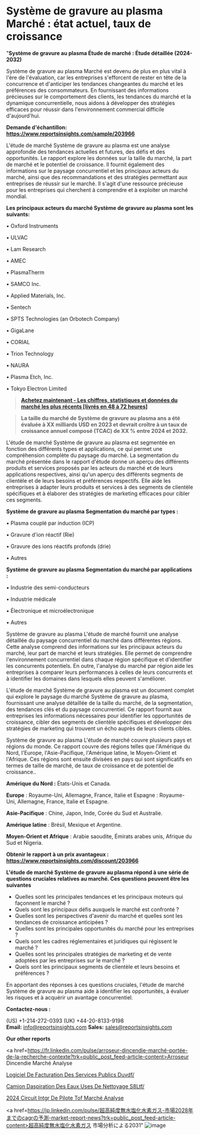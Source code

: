 # Système de gravure au plasma Marché : état actuel, taux de croissance

"<strong>Système de gravure au plasma Étude de marché : Étude détaillée (2024-2032)</strong>

Système de gravure au plasma Marché est devenu de plus en plus vital à l'ère de l'évaluation, car les entreprises s'efforcent de rester en tête de la concurrence et d'anticiper les tendances changeantes du marché et les préférences des consommateurs. En fournissant des informations précieuses sur le comportement des clients, les tendances du marché et la dynamique concurrentielle, nous aidons à développer des stratégies efficaces pour réussir dans l'environnement commercial difficile d'aujourd'hui.

<strong>Demande d'échantillon: <a href=https://www.reportsinsights.com/sample/203966>https://www.reportsinsights.com/sample/203966</a></strong>

L'étude de marché Système de gravure au plasma est une analyse approfondie des tendances actuelles et futures, des défis et des opportunités. Le rapport explore les données sur la taille du marché, la part de marché et le potentiel de croissance. Il fournit également des informations sur le paysage concurrentiel et les principaux acteurs du marché, ainsi que des recommandations et des stratégies permettant aux entreprises de réussir sur le marché. Il s'agit d'une ressource précieuse pour les entreprises qui cherchent à comprendre et à exploiter un marché mondial.

<strong>Les principaux acteurs du marché Système de gravure au plasma sont les suivants:</strong>

• Oxford Instruments

• ULVAC

• Lam Research

• AMEC

• PlasmaTherm

• SAMCO Inc.

• Applied Materials, Inc.

• Sentech

• SPTS Technologies (an Orbotech Company)

• GigaLane

• CORIAL

• Trion Technology

• NAURA

• Plasma Etch, Inc.

• Tokyo Electron Limited
<blockquote><a href=https://www.reportsinsights.com/buynow/203966><span style=text-decoration: underline;><strong>Achetez maintenant - Les chiffres, statistiques et données du marché les plus récents [livrés en 48 à 72 heures]</strong></span></a></blockquote>
<blockquote><span style=text-decoration: underline;><strong>La taille du marché de Système de gravure au plasma ans a été évaluée à XX milliards USD en 2023 et devrait croître à un taux de croissance annuel composé (TCAC) de XX % entre 2024 et 2032.</strong></span></blockquote>
L'étude de marché Système de gravure au plasma est segmentée en fonction des différents types et applications, ce qui permet une compréhension complète du paysage du marché. La segmentation du marché présentée dans le rapport d'étude donne un aperçu des différents produits et services proposés par les acteurs du marché et de leurs applications respectives, ainsi qu'un aperçu des différents segments de clientèle et de leurs besoins et préférences respectifs. Elle aide les entreprises à adapter leurs produits et services à des segments de clientèle spécifiques et à élaborer des stratégies de marketing efficaces pour cibler ces segments.

<strong>Système de gravure au plasma Segmentation du marché par types :</strong>

• Plasma couplé par induction (ICP)

• Gravure d'ion réactif (Rie)

• Gravure des ions réactifs profonds (drie)

• Autres

<strong>Système de gravure au plasma Segmentation du marché par applications :</strong>

• Industrie des semi-conducteurs

• Industrie médicale

• Électronique et microélectronique

• Autres

Système de gravure au plasma L'étude de marché fournit une analyse détaillée du paysage concurrentiel du marché dans différentes régions. Cette analyse comprend des informations sur les principaux acteurs du marché, leur part de marché et leurs stratégies. Elle permet de comprendre l'environnement concurrentiel dans chaque région spécifique et d'identifier les concurrents potentiels. En outre, l'analyse du marché par région aide les entreprises à comparer leurs performances à celles de leurs concurrents et à identifier les domaines dans lesquels elles peuvent s'améliorer.

L'étude de marché Système de gravure au plasma est un document complet qui explore le paysage du marché Système de gravure au plasma, fournissant une analyse détaillée de la taille du marché, de la segmentation, des tendances clés et du paysage concurrentiel. Ce rapport fournit aux entreprises les informations nécessaires pour identifier les opportunités de croissance, cibler des segments de clientèle spécifiques et développer des stratégies de marketing qui trouvent un écho auprès de leurs clients cibles.

Système de gravure au plasma L'étude de marché couvre plusieurs pays et régions du monde. Ce rapport couvre des régions telles que l'Amérique du Nord, l'Europe, l'Asie-Pacifique, l'Amérique latine, le Moyen-Orient et l'Afrique. Ces régions sont ensuite divisées en pays qui sont significatifs en termes de taille de marché, de taux de croissance et de potentiel de croissance..

<strong>Amérique du Nord :</strong> États-Unis et Canada.

<strong>Europe</strong> : Royaume-Uni, Allemagne, France, Italie et Espagne : Royaume-Uni, Allemagne, France, Italie et Espagne.

<strong>Asie-Pacifique</strong> : Chine, Japon, Inde, Corée du Sud et Australie.

<strong>Amérique latine</strong> : Brésil, Mexique et Argentine.

<strong>Moyen-Orient et Afrique</strong> : Arabie saoudite, Émirats arabes unis, Afrique du Sud et Nigeria.

<strong>Obtenir le rapport à un prix avantageux : <a href=https://www.reportsinsights.com/discount/203966>https://www.reportsinsights.com/discount/203966</a></strong>

<strong>L'étude de marché Système de gravure au plasma répond à une série de questions cruciales relatives au marché. Ces questions peuvent être les suivantes</strong>
<ul>
  <li>Quelles sont les principales tendances et les principaux moteurs qui façonnent le marché ?</li>
  <li>Quels sont les principaux défis auxquels le marché est confronté ?</li>
  <li>Quelles sont les perspectives d'avenir du marché et quelles sont les tendances de croissance anticipées ?</li>
  <li>Quelles sont les principales opportunités du marché pour les entreprises ?</li>
  <li>Quels sont les cadres réglementaires et juridiques qui régissent le marché ?</li>
  <li>Quelles sont les principales stratégies de marketing et de vente adoptées par les entreprises sur le marché ?</li>
  <li>Quels sont les principaux segments de clientèle et leurs besoins et préférences ?</li>
</ul>
En apportant des réponses à ces questions cruciales, l'étude de marché Système de gravure au plasma aide à identifier les opportunités, à évaluer les risques et à acquérir un avantage concurrentiel.

<strong>Contactez-nous :</strong>

(US) +1-214-272-0393
(UK) +44-20-8133-9198
<strong>Email:</strong> <a>info@reportsinsights.com</a>
<strong>Sales:</strong> <a>sales@reportsinsights.com</a>

<strong>Our other reports</strong>

<a href=https://fr.linkedin.com/pulse/arroseur-dincendie-marché-portée-de-la-recherche-contexte?trk=public_post_feed-article-content>Arroseur Dincendie Marché Analyse</a>

<a href=https://www.linkedin.com/pulse/logiciel-de-facturation-des-services-publics-duvdf/>Logiciel De Facturation Des Services Publics Duvdf/</a>

<a href=https://www.linkedin.com/pulse/camion-daspiration-des-eaux-us%C3%A9es-de-nettoyage-s8ltf/>Camion Daspiration Des Eaux Uses De Nettoyage S8Ltf/</a>

<a href=https://www.linkedin.com/pulse/2024-circuit-int%C3%A9gr%C3%A9-de-pilote-tof-march%C3%A9-rapport-ey70c/>2024 Circuit Intgr De Pilote Tof Marché Analyse</a>

<a href=https://jp.linkedin.com/pulse/超高純度無水塩化水素ガス-市場2028年までのcagrの予測-market-report-news?trk=public_post_feed-article-content>超高純度無水塩化水素ガス 市場分析による2031</a>"
![image](https://github.com/daminid12/RImarketTech/assets/158430485/4c09933f-b0c9-413d-8a91-0201cad3f6c5)

